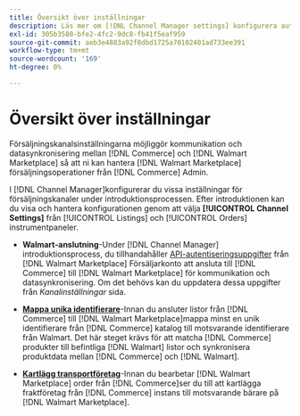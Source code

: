 ```yaml
---
title: Översikt över inställningar
description: Läs mer om [!DNL Channel Manager settings] konfigurera autentisering och mappa produktkatalogattribut och transportföretag som krävs för att koordinera försäljningsåtgärder mellan [!DNL Commerce] och [!DNL Walmart Marketplace].
exl-id: 305b3580-bfe2-4fc2-9dc8-fb41f5eaf959
source-git-commit: aeb3e4883a92f8dbd1725a70102401ad733ee391
workflow-type: tm+mt
source-wordcount: '169'
ht-degree: 0%

---
```



# Översikt över inställningar

Försäljningskanalsinställningarna möjliggör kommunikation och datasynkronisering mellan [!DNL Commerce] och [!DNL Walmart Marketplace] så att ni kan hantera [!DNL Walmart Marketplace] försäljningsoperationer från [!DNL Commerce] Admin.

I [!DNL Channel Manager]konfigurerar du vissa inställningar för försäljningskanaler under introduktionsprocessen. Efter introduktionen kan du visa och hantera konfigurationen genom att välja **[!UICONTROL Channel Settings]** från [!UICONTROL Listings] och [!UICONTROL Orders] instrumentpaneler.

* **Walmart-anslutning**-Under [!DNL Channel Manager] introduktionsprocess, du tillhandahåller [API-autentiseringsuppgifter](walmart-requirements.md#generate-a-walmart-marketplace-production-api-key) från [!DNL Walmart Marketplace] Försäljarkonto att ansluta till [!DNL Commerce] till [!DNL Walmart Marketplace] för kommunikation och datasynkronisering. Om det behövs kan du uppdatera dessa uppgifter från *Kanalinställningar* sida.

* **[Mappa unika identifierare](map-catalog-attributes.md)**-Innan du ansluter listor från [!DNL Commerce] till [!DNL Walmart Marketplace]mappa minst en unik identifierare från [!DNL Commerce] katalog till motsvarande identifierare från Walmart. Det här steget krävs för att matcha [!DNL Commerce] produkter till befintliga [!DNL Walmart] listor och synkronisera produktdata mellan [!DNL Commerce] och [!DNL Walmart].

* **[Kartlägg transportföretag](map-shipping-carriers.md)**-Innan du bearbetar [!DNL Walmart Marketplace] order från [!DNL Commerce]ser du till att kartlägga fraktföretag från [!DNL Commerce] instans till motsvarande bärare på [!DNL Walmart Marketplace].
